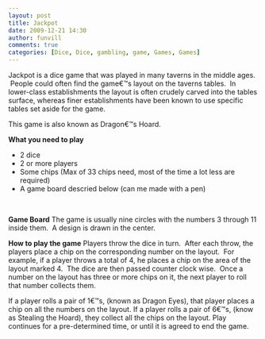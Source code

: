 ```yaml
---
layout: post
title: Jackpot
date: 2009-12-21 14:30
author: funvill
comments: true
categories: [Dice, Dice, gambling, game, Games, Games]
---
```

Jackpot is a dice game that was played in many taverns in the middle ages.  People could often find the game€™s layout on the taverns tables.  In lower-class establishments the layout is often crudely carved into the tables surface, whereas finer establishments have been known to use specific tables set aside for the game.

This game is also known as Dragon€™s Hoard.

<strong>What you need to play</strong>

<strong>
<ul>
	<li><span style="font-weight: normal;">2 dice</span></li>
	<li><span style="font-weight: normal;">2 or more players</span></li>
	<li><span style="font-weight: normal;">Some chips (Max of 33 chips need, most of the time a lot less are required)</span></li>
	<li><span style="font-weight: normal;">A game board descried below (can me made with a pen)</span></li>
</ul>
</strong>

 

<strong>Game Board</strong>
The game is usually nine circles with the numbers 3 through 11 inside them.  A design is drawn in the center.

<strong>How to play the game</strong>
Players throw the dice in turn.  After each throw, the players place a chip on the corresponding number on the layout.  For example, if a player throws a total of 4, he places a chip on the area of the layout marked 4.  The dice are then passed counter clock wise.  Once a number on the layout has three or more chips on it, the next player to roll that number collects them.

If a player rolls a pair of 1€™s, (known as Dragon Eyes), that player places a chip on all the numbers on the layout.
If a player rolls a pair of 6€™s, (know as Stealing the Hoard), they collect all the chips on the layout.
Play continues for a pre-determined time, or until it is agreed to end the game.
